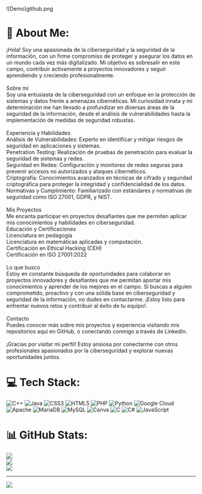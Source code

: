 ![Demo]github.png

# 💫 About Me:
¡Hola! Soy una apasionada de la ciberseguridad y la seguridad de la información, con un firme compromiso de proteger y asegurar los datos en un mundo cada vez más digitalizado. Mi objetivo es sobresalir en este campo, contribuir activamente a proyectos innovadores y seguir aprendiendo y creciendo profesionalmente.<br><br>Sobre mí<br>Soy una entusiasta de la ciberseguridad con un enfoque en la protección de sistemas y datos frente a amenazas cibernéticas. Mi curiosidad innata y mi determinación me han llevado a profundizar en diversas áreas de la seguridad de la información, desde el análisis de vulnerabilidades hasta la implementación de medidas de seguridad robustas.<br><br>Experiencia y Habilidades<br>Análisis de Vulnerabilidades: Experto en identificar y mitigar riesgos de seguridad en aplicaciones y sistemas.<br>Penetration Testing: Realización de pruebas de penetración para evaluar la seguridad de sistemas y redes.<br>Seguridad en Redes: Configuración y monitoreo de redes seguras para prevenir accesos no autorizados y ataques cibernéticos.<br>Criptografía: Conocimientos avanzados en técnicas de cifrado y seguridad criptográfica para proteger la integridad y confidencialidad de los datos.<br>Normativas y Cumplimiento: Familiarizado con estándares y normativas de seguridad como ISO 27001, GDPR, y NIST.<br><br>Mis Proyectos<br>Me encanta participar en proyectos desafiantes que me permiten aplicar mis conocimientos y habilidades en ciberseguridad. <br>Educación y Certificaciones<br>Licenciatura en pedagogía<br>Licenciatura en matemáticas aplicadas y computación.<br>Certificación en Ethical Hacking (CEH)<br>Certificación en ISO 27001:2022<br><br>Lo que busco<br>Estoy en constante búsqueda de oportunidades para colaborar en proyectos innovadores y desafiantes que me permitan aportar mis conocimientos y aprender de los mejores en el campo. Si buscas a alguien comprometido, proactivo y con una sólida base en ciberseguridad y seguridad de la información, no dudes en contactarme. ¡Estoy listo para enfrentar nuevos retos y contribuir al éxito de tu equipo!.<br><br>Contacto<br>Puedes conocer más sobre mis proyectos y experiencia visitando mis repositorios aquí en GitHub, o conectando conmigo a través de LinkedIn.<br><br>¡Gracias por visitar mi perfil! Estoy ansiosa por conectarme con otros profesionales apasionados por la ciberseguridad y explorar nuevas oportunidades juntos.


# 💻 Tech Stack:
![C++](https://img.shields.io/badge/c++-%2300599C.svg?style=for-the-badge&logo=c%2B%2B&logoColor=white) ![Java](https://img.shields.io/badge/java-%23ED8B00.svg?style=for-the-badge&logo=openjdk&logoColor=white) ![CSS3](https://img.shields.io/badge/css3-%231572B6.svg?style=for-the-badge&logo=css3&logoColor=white) ![HTML5](https://img.shields.io/badge/html5-%23E34F26.svg?style=for-the-badge&logo=html5&logoColor=white) ![PHP](https://img.shields.io/badge/php-%23777BB4.svg?style=for-the-badge&logo=php&logoColor=white) ![Python](https://img.shields.io/badge/python-3670A0?style=for-the-badge&logo=python&logoColor=ffdd54) ![Google Cloud](https://img.shields.io/badge/GoogleCloud-%234285F4.svg?style=for-the-badge&logo=google-cloud&logoColor=white) ![Apache](https://img.shields.io/badge/apache-%23D42029.svg?style=for-the-badge&logo=apache&logoColor=white) ![MariaDB](https://img.shields.io/badge/MariaDB-003545?style=for-the-badge&logo=mariadb&logoColor=white) ![MySQL](https://img.shields.io/badge/mysql-4479A1.svg?style=for-the-badge&logo=mysql&logoColor=white) ![Canva](https://img.shields.io/badge/Canva-%2300C4CC.svg?style=for-the-badge&logo=Canva&logoColor=white) ![C](https://img.shields.io/badge/c-%2300599C.svg?style=for-the-badge&logo=c&logoColor=white) ![C#](https://img.shields.io/badge/c%23-%23239120.svg?style=for-the-badge&logo=csharp&logoColor=white) ![JavaScript](https://img.shields.io/badge/javascript-%23323330.svg?style=for-the-badge&logo=javascript&logoColor=%23F7DF1E)
# 📊 GitHub Stats:
![](https://github-readme-stats.vercel.app/api?username=Sarah&theme=blue-green&hide_border=false&include_all_commits=false&count_private=false)<br/>
![](https://github-readme-streak-stats.herokuapp.com/?user=Sarah&theme=blue-green&hide_border=false)<br/>
![](https://github-readme-stats.vercel.app/api/top-langs/?username=Sarah&theme=blue-green&hide_border=false&include_all_commits=false&count_private=false&layout=compact)

---
[![](https://visitcount.itsvg.in/api?id=Sarah&icon=0&color=0)](https://visitcount.itsvg.in)



